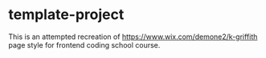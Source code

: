 # template-project

This is an attempted recreation of https://www.wix.com/demone2/k-griffith page style for frontend coding school course.